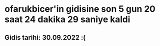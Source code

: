 # ofarukbicer'in gidisine son 5 gun 20 saat 24 dakika 29 saniye kaldi

## Gidis tarihi: 30.09.2022 :(